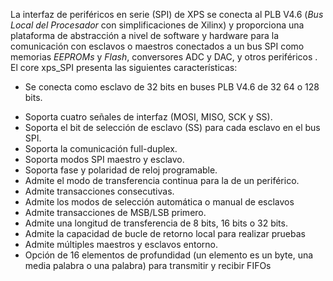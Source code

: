 La interfaz de periféricos en serie (SPI) de XPS se conecta al PLB V4.6 (_Bus Local del Procesador_ con simplificaciones de Xilinx) y proporciona una plataforma de abstracción a nivel de software y hardware para la comunicación con esclavos o maestros conectados a un bus SPI como memorias _EEPROMs_ y _Flash_, conversores ADC y DAC, y otros periféricos . El core xps_SPI presenta las siguientes características:
* Se conecta como esclavo de 32 bits en buses PLB V4.6 de 32 64 o 128 bits.
- Soporta cuatro señales de interfaz (MOSI, MISO, SCK y SS).
- Soporta el bit de selección de esclavo (SS) para cada esclavo en el bus SPI.
- Soporta la comunicación full-duplex.
- Soporta modos SPI maestro y esclavo.
- Soporta fase y polaridad de reloj programable.
- Admite el modo de transferencia continua para la de un periférico.
- Admite transacciones consecutivas.
- Admite los modos de selección automática o manual de esclavos
- Admite transacciones de MSB/LSB primero.
- Admite una longitud de transferencia de 8 bits, 16 bits o 32 bits.
- Admite la capacidad de bucle de retorno local para realizar pruebas
- Admite múltiples maestros y esclavos entorno.
- Opción de 16 elementos de profundidad (un elemento es un byte, una
media palabra o una palabra) para transmitir y recibir FIFOs